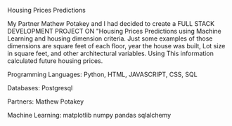 Housing Prices Predictions

My Partner Mathew Potakey and I had decided to create a FULL STACK DEVELOPMENT PROJECT ON "Housing Prices Predictions using Machine Learning and housing dimension criteria. Just some examples of those dimensions are square feet of each floor, year the house was built, Lot size in square feet, and other architectural variables. Using This information calculated future housing prices.


Programming Languages: Python, HTML, JAVASCRIPT, CSS, SQL

Databases: Postgresql




Partners: Mathew Potakey


Machine Learning:
matplotlib
numpy
pandas
sqlalchemy


